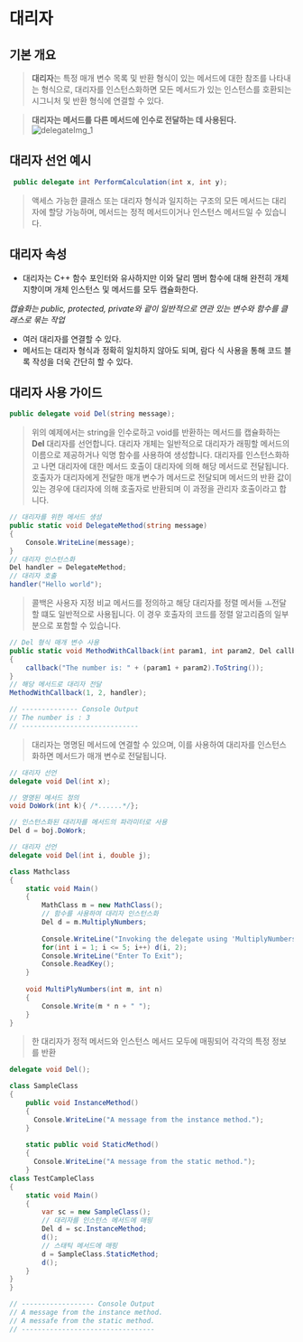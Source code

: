 # 대리자

## 기본 개요
> **대리자**는 특정 매개 변수 목록 및 반환 형식이 있는 메서드에 대한 참조를 나타내는 형식으로, 대리자를 인스턴스화하면 모든 메서드가 있는 인스턴스를 호환되는 시그니처 및 반환 형식에 연결할 수 있다. 

> **대리자는 메서드를 다른 메서드에 인수로 전달하는 데 사용된다.**
> ![delegateImg_1](./img/delegate_1.jpeg)
## 대리자 선언 예시
```cs
 public delegate int PerformCalculation(int x, int y);
```
> 액세스 가능한 클래스 또는 대리자 형식과 일지하는 구조의 모든 메서드는 대리자에 할당 가능하며, 메서드는 정적 메서드이거나 인스턴스 메서드일 수 있습니다. 

## 대리자 속성
* 대리자는 C++ 함수 포인터와 유사하지만 이와 달리 멤버 함수에 대해 완전히 개체 지향이며 개체 인스턴스 및 메서드를 모두 캡슐화한다. 

*캡슐화는 public, protected, private와 괕이 일반적으로 연관 있는 변수와 함수를 클래스로 묶는 작업*

* 여러 대리자를 연결할 수 있다.
* 메서드는 대리자 형식과 정확히 일치하지 않아도 되며, 람다 식 사용을 통해 코드 블록 작성을 더욱 간단히 할 수 있다. 

## 대리자 사용 가이드
```cs
public delegate void Del(string message);
```
> 위의 예제에서는 string을 인수로하고 void를 반환하는 메서드를 캡슐화하는 **Del** 대리자를 선언합니다. 
> 대리자 개체는 일반적으로 대리자가 래핑할 메서드의 이름으로 제공하거나 익명 함수를 사용하여 생성합니다. 대리자를 인스턴스화하고 나면 대리자에 대한 메서드 호출이 대리자에 의해 해당 메서드로 전달됩니다. 
>호출자가 대리자에게 전달한 매개 변수가 메서드로 전달되며 메서드의 반환 값이 있는 경우에 대리자에 의해 호출자로 반환되며 이 과정을 관리자 호출이라고 합니다. 
```cs
// 대리자를 위한 메서드 생성
public static void DelegateMethod(string message)
{
    Console.WriteLine(message);
}
// 대리자 인스턴스화
Del handler = DelegateMethod;
// 대리자 호출
handler("Hello world");
```

> 콜백은 사용자 지정 비교 메서드를 정의하고 해당 대리자를 정렬 메서들 ㅗ전달할 떄도 일반적으로 사용됩니다. 이 경우 호출자의 코드를 정렬 알고리즘의 일부분으로 포함할 수 있습니다. 
```cs
// Del 형식 매개 변수 사용
public static void MethodWithCallback(int param1, int param2, Del callback)
{
    callback("The number is: " + (param1 + param2).ToString());
}
// 해당 메서드로 대리자 전달
MethodWithCallback(1, 2, handler);

// -------------- Console Output
// The number is : 3
// -----------------------------

```
> 대리자는 명명된 메서드에 연결할 수 있으며, 이를 사용하여 대리자를 인스턴스화하면 메서드가 매개 변수로 전달됩니다.
```cs
// 대리자 선언
delegate void Del(int x);

// 명명된 메서드 정의
void DoWork(int k){ /*......*/};

// 인스턴스화된 대리자를 메서드의 파라미터로 사용
Del d = boj.DoWork;
```

```cs
// 대리자 선언
delegate void Del(int i, double j);

class Mathclass
{
    static void Main()
    {
        MathClass m = new MathClass();
        // 함수를 사용하여 대리자 인스턴스화 
        Del d = m.MultiplyNumbers;
        
        Console.WriteLine("Invoking the delegate using 'MultiplyNumbers':");
        for(int i = 1; i <= 5; i++) d(i, 2);
        Console.WriteLine("Enter To Exit");
        Console.ReadKey();
    }
    
    void MultiPlyNumbers(int m, int n)
    {
        Console.Write(m * n + " ");
    }
}
```
> 한 대리자가 정적 메서드와 인스턴스 메서드 모두에 매핑되어 각각의 특정 정보를 반환
```cs
delegate void Del();

class SampleClass
{
    public void InstanceMethod()
    {
      Console.WriteLine("A message from the instance method.");
    }
    
    static public void StaticMethod()
    {
      Console.WriteLine("A message from the static method.");
    }
class TestCampleClass
{
    static void Main()
    {
        var sc = new SampleClass();
        // 대리자를 인스턴스 메서드에 매핑
        Del d = sc.InstanceMethod;
        d();
        // 스태틱 메서드에 매핑
        d = SampleClass.StaticMethod;
        d();
    }
}
}

// ------------------ Console Output
// A message from the instance method.
// A messafe from the static method.
// ---------------------------------


```












